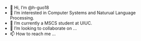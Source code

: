 - 👋 Hi, I’m @h-guo18
- 👀 I’m interested in Computer Systems and Naturual Language Processing.
- 🌱 I’m currently a MSCS student at UIUC.
- 💞️ I’m looking to collaborate on ...
- 📫 How to reach me ...

<!---
h-guo18/h-guo18 is a ✨ special ✨ repository because its `README.md` (this file) appears on your GitHub profile.
You can click the Preview link to take a look at your changes.
--->
